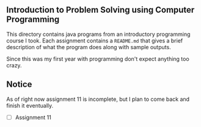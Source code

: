 ## Introduction to Problem Solving using Computer Programming
This directory contains java programs from an introductory programming course I took. Each assignment contains a `README.md` that gives a brief description of what the program does along with sample outputs.

Since this was my first year with programming don't expect anything too crazy.

## Notice
As of right now assignment 11 is incomplete, but I plan to come back and finish it eventually.
- [ ] Assignment 11
